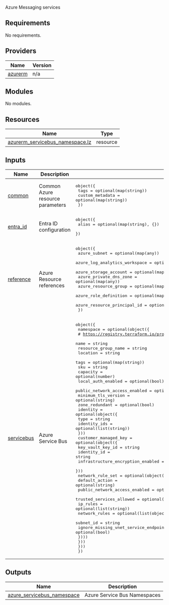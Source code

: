 <!-- BEGIN_TF_DOCS -->

Azure Messaging services

## Requirements

No requirements.

## Providers

| Name | Version |
|------|---------|
| <a name="provider_azurerm"></a> [azurerm](#provider\_azurerm) | n/a |

## Modules

No modules.

## Resources

| Name | Type |
|------|------|
| [azurerm_servicebus_namespace.lz](https://registry.terraform.io/providers/hashicorp/azurerm/latest/docs/resources/servicebus_namespace) | resource |

## Inputs

| Name | Description | Type | Default | Required |
|------|-------------|------|---------|:--------:|
| <a name="input_common"></a> [common](#input\_common) | Common Azure resource parameters | <pre>object({<br>    tags            = optional(map(string))<br>    custom_metadata = optional(map(string))<br>  })</pre> | `{}` | no |
| <a name="input_entra_id"></a> [entra\_id](#input\_entra\_id) | Entra ID configuration | <pre>object({<br>    alias = optional(map(string), {})<br>  })</pre> | <pre>{<br>  "alias": {}<br>}</pre> | no |
| <a name="input_reference"></a> [reference](#input\_reference) | Azure Resource references | <pre>object({<br>    azure_subnet                  = optional(map(any))<br>    azure_log_analytics_workspace = optional(map(any))<br>    azure_storage_account         = optional(map(any))<br>    azure_private_dns_zone        = optional(map(any))<br>    azure_resource_group          = optional(map(any))<br>    azure_role_definition         = optional(map(any))<br>    azure_resource_principal_id   = optional(map(any))<br>  })</pre> | `{}` | no |
| <a name="input_servicebus"></a> [servicebus](#input\_servicebus) | Azure Service Bus | <pre>object({<br>    namespace = optional(object({<br>      # https://registry.terraform.io/providers/hashicorp/azurerm/latest/docs/resources/servicebus_namespace<br>      name                          = string<br>      resource_group_name           = string<br>      location                      = string<br>      tags                          = optional(map(string))<br>      sku                           = string<br>      capacity                      = optional(number)<br>      local_auth_enabled            = optional(bool)<br>      public_network_access_enabled = optional(bool)<br>      minimum_tls_version           = optional(string)<br>      zone_redundant                = optional(bool)<br>      identity = optional(object({<br>        type         = string<br>        identity_ids = optional(list(string))<br>      }))<br>      customer_managed_key = optional(object({<br>        key_vault_key_id                  = string<br>        identity_id                       = string<br>        infrastructure_encryption_enabled = optional(bool)<br>      }))<br>      network_rule_set = optional(object({<br>        default_action                = optional(string)<br>        public_network_access_enabled = optional(bool)<br>        trusted_services_allowed      = optional(bool)<br>        ip_rules                      = optional(list(string))<br>        network_rules = optional(list(object({<br>          subnet_id                            = string<br>          ignore_missing_vnet_service_endpoint = optional(bool)<br>        })))<br>      }))<br>    }))<br>  })</pre> | `{}` | no |

## Outputs

| Name | Description |
|------|-------------|
| <a name="output_azure_servicebus_namespace"></a> [azure\_servicebus\_namespace](#output\_azure\_servicebus\_namespace) | Azure Service Bus Namespaces |
<!-- END_TF_DOCS -->